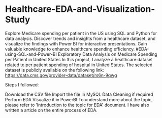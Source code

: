 # Healthcare-EDA-and-Visualization-Study
Explore Medicare spending per patient in the US using SQL and Python for data analysis. Discover trends and insights from a healthcare dataset, and visualize the findings with Power BI for interactive presentations. Gain valuable knowledge to enhance healthcare spending efficiency.
#EDA-using-SQL-and-Power-BI
Exploratory Data Analysis on Medicare Spending per Patient in United States In this project, I analyze a healthcare dataset related to per patient spending of hospital in United States. The selected dataset is publicly available on the following link: https://data.cms.gov/provider-data/dataset/rs6n-9qwg

Steps I followed:

Download the CSV file
Import the file in MySQL
Data Cleaning if required
Perform EDA
Visualize it in PowerBI
To understand more about the topic, please refer to 'Introduction to the topic for EDA' document. I have also written a article on the entire process of EDA.
